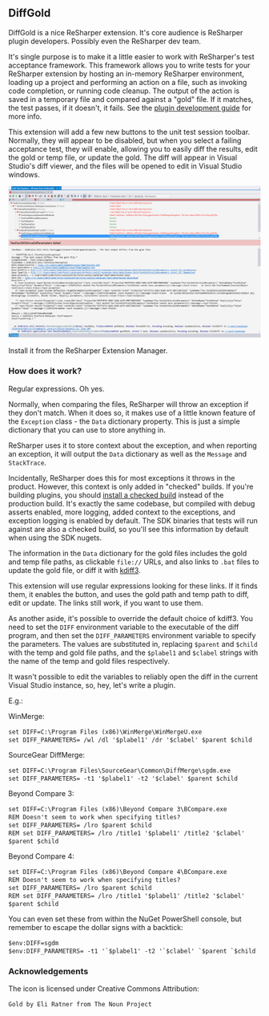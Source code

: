 ## DiffGold ##

DiffGold is a nice ReSharper extension. It's core audience is ReSharper plugin developers. Possibly even the ReSharper dev team.

It's single purpose is to make it a little easier to work with ReSharper's test acceptance framework. This framework allows you to write tests for your ReSharper extension by hosting an in-memory ReSharper environment, loading up a project and performing an action on a file, such as invoking code completion, or running code cleanup. The output of the action is saved in a temporary file and compared against a "gold" file. If it matches, the test passes, if it doesn't, it fails. See the [plugin development guide](http://confluence.jetbrains.com/display/NETCOM/2.10+Testing+%28R8%29) for more info.

This extension will add a few new buttons to the unit test session toolbar. Normally, they will appear to be disabled, but when you select a failing acceptance test, they will enable, allowing you to easily diff the results, edit the gold or temp file, or update the gold. The diff will appear in Visual Studio's diff viewer, and the files will be opened to edit in Visual Studio windows.


![Diff temp and gold files with Visual Studio's diff viewer](images/diff_gold.gif)

Install it from the ReSharper Extension Manager.

### How does it work? ###

Regular expressions. Oh yes.

Normally, when comparing the files, ReSharper will throw an exception if they don't match. When it does so, it makes use of a little known feature of the `Exception` class - the `Data` dictionary property. This is just a simple dictionary that you can use to store anything in.

ReSharper uses it to store context about the exception, and when reporting an exception, it will output the `Data` dictionary as well as the `Message` and `StackTrace`.

Incidentally, ReSharper does this for most exceptions it throws in the product. However, this context is only added in "checked" builds. If you're building plugins, you should [install a checked build](http://resharper-support.jetbrains.com/entries/21206508-Where-can-I-download-an-old-previous-ReSharper-version-) instead of the production build. It's exactly the same codebase, but compiled with debug asserts enabled, more logging, added context to the exceptions, and exception logging is enabled by default. The SDK binaries that tests will run against are also a checked build, so you'll see this information by default when using the SDK nugets.

The information in the `Data` dictionary for the gold files includes the gold and temp file paths, as clickable `file://` URLs, and also links to `.bat` files to update the gold file, or diff it with [kdiff3](http://kdiff3.sourceforge.net/).

This extension will use regular expressions looking for these links. If it finds them, it enables the button, and uses the gold path and temp path to diff, edit or update. The links still work, if you want to use them.

As another aside, it's possible to override the default choice of kdiff3. You need to set the `DIFF` environment variable to the executable of the diff program, and then set the `DIFF_PARAMETERS` environment variable to specify the parameters. The values are substituted in, replacing `$parent` and `$child` with the temp and gold file paths, and the `$plabel1` and `$clabel` strings with the name of the temp and gold files respectively.

It wasn't possible to edit the variables to reliably open the diff in the current Visual Studio instance, so, hey, let's write a plugin.

E.g.:

WinMerge:

    set DIFF=C:\Program Files (x86)\WinMerge\WinMergeU.exe
    set DIFF_PARAMETERS= /wl /dl '$plabel1' /dr '$clabel' $parent $child

SourceGear DiffMerge:

    set DIFF=C:\Program Files\SourceGear\Common\DiffMerge\sgdm.exe
    set DIFF_PARAMETERS= -t1 '$plabel1' -t2 '$clabel' $parent $child


Beyond Compare 3:

    set DIFF=C:\Program Files (x86)\Beyond Compare 3\BCompare.exe
    REM Doesn't seem to work when specifying titles?
    set DIFF_PARAMETERS= /lro $parent $child
    REM set DIFF_PARAMETERS= /lro /title1 '$plabel1' /title2 '$clabel' $parent $child

Beyond Compare 4:

    set DIFF=C:\Program Files (x86)\Beyond Compare 4\BCompare.exe
    REM Doesn't seem to work when specifying titles?
    set DIFF_PARAMETERS= /lro $parent $child
    REM set DIFF_PARAMETERS= /lro /title1 '$plabel1' /title2 '$clabel' $parent $child

You can even set these from within the NuGet PowerShell console, but remember to escape the dollar signs with a backtick:

    $env:DIFF=sgdm
    $env:DIFF_PARAMETERS= -t1 '`$plabel1' -t2 '`$clabel' `$parent `$child

### Acknowledgements ###

The icon is licensed under Creative Commons Attribution:

    Gold by Eli Ratner from The Noun Project

